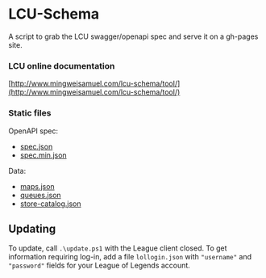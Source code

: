 # LCU-Schema

A script to grab the LCU swagger/openapi spec and serve it on a gh-pages site.

### LCU online documentation

[http://www.mingweisamuel.com/lcu-schema/tool/](http://www.mingweisamuel.com/lcu-schema/tool/)

### Static files

OpenAPI spec:
- [spec.json](http://www.mingweisamuel.com/lcu-schema/spec.json)
- [spec.min.json](http://www.mingweisamuel.com/lcu-schema/spec.min.json)

Data:
- [maps.json](http://www.mingweisamuel.com/lcu-schema/maps.json)
- [queues.json](http://www.mingweisamuel.com/lcu-schema/queues.json)
- [store-catalog.json](http://www.mingweisamuel.com/lcu-schema/store-catalog.json)

## Updating

To update, call `.\update.ps1` with the League client closed. To get
information requiring log-in, add a file `lollogin.json` with `"username"` and
`"password"` fields for your League of Legends account.
